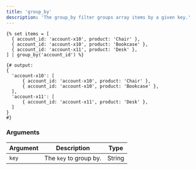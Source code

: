 ```yaml
---
title: 'group_by'
description: 'The group_by filter groups array items by a given key.'
---
```


```canvas {% process=false %}
{% set items = [
  { account_id: 'account-x10', product: 'Chair' },
  { account_id: 'account-x10', product: 'Bookcase' },
  { account_id: 'account-x11', product: 'Desk' },
] | group_by('account_id') %}

{# output:
{
  'account-x10': [
      { account_id: 'account-x10', product: 'Chair' },
      { account_id: 'account-x10', product: 'Bookcase' },
  ],
  'account-x11': [
      { account_id: 'account-x11', product: 'Desk' },
  ]
}
#}
```

### Arguments

Argument   | Description            | Type
---------- | ---------------------- | ------
`key`      | The `key` to group by. | String
